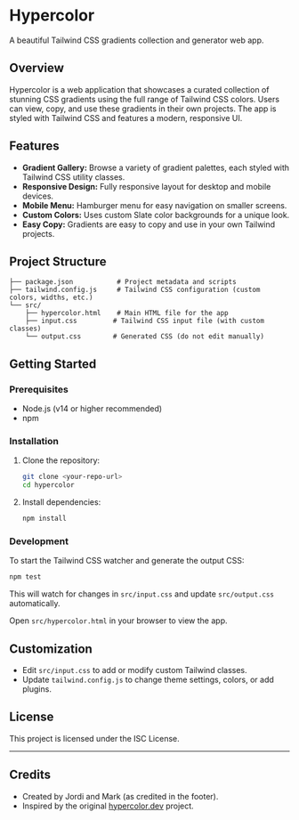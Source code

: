 # Hypercolor

A beautiful Tailwind CSS gradients collection and generator web app.

## Overview

Hypercolor is a web application that showcases a curated collection of stunning CSS gradients using the full range of Tailwind CSS colors. Users can view, copy, and use these gradients in their own projects. The app is styled with Tailwind CSS and features a modern, responsive UI.

## Features

- **Gradient Gallery:** Browse a variety of gradient palettes, each styled with Tailwind CSS utility classes.
- **Responsive Design:** Fully responsive layout for desktop and mobile devices.
- **Mobile Menu:** Hamburger menu for easy navigation on smaller screens.
- **Custom Colors:** Uses custom Slate color backgrounds for a unique look.
- **Easy Copy:** Gradients are easy to copy and use in your own Tailwind projects.

## Project Structure

```
├── package.json           # Project metadata and scripts
├── tailwind.config.js     # Tailwind CSS configuration (custom colors, widths, etc.)
└── src/
    ├── hypercolor.html    # Main HTML file for the app
    ├── input.css         # Tailwind CSS input file (with custom classes)
    └── output.css        # Generated CSS (do not edit manually)
```

## Getting Started

### Prerequisites

- Node.js (v14 or higher recommended)
- npm

### Installation

1. Clone the repository:
   ```sh
   git clone <your-repo-url>
   cd hypercolor
   ```
2. Install dependencies:
   ```sh
   npm install
   ```

### Development

To start the Tailwind CSS watcher and generate the output CSS:

```sh
npm test
```

This will watch for changes in `src/input.css` and update `src/output.css` automatically.

Open `src/hypercolor.html` in your browser to view the app.

## Customization

- Edit `src/input.css` to add or modify custom Tailwind classes.
- Update `tailwind.config.js` to change theme settings, colors, or add plugins.

## License

This project is licensed under the ISC License.

---

## Credits

- Created by Jordi and Mark (as credited in the footer).
- Inspired by the original [hypercolor.dev](https://hypercolor.dev/) project.
